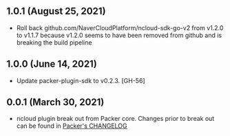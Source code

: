 ## 1.0.1 (August 25, 2021)

* Roll back github.com/NaverCloudPlatform/ncloud-sdk-go-v2 from v1.2.0 to v1.1.7 because v1.2.0 seems to have been removed from github and is breaking the build pipeline

## 1.0.0 (June 14, 2021)

* Update packer-plugin-sdk to v0.2.3. [GH-56]

## 0.0.1 (March 30, 2021)
* ncloud plugin break out from Packer core. Changes prior to break out can be found in [Packer's CHANGELOG](https://github.com/hashicorp/packer/blob/master/CHANGELOG.md)
